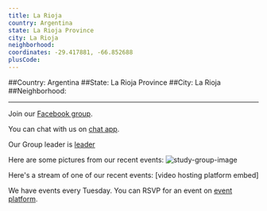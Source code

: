 ```yaml
---
title: La Rioja
country: Argentina
state: La Rioja Province
city: La Rioja
neighborhood: 
coordinates: -29.417881, -66.852688
plusCode:
---
```


##Country: Argentina
##State: La Rioja Province
##City: La Rioja
##Neighborhood: 
*****
Join our [Facebook group](https://www.facebook.com/groups/freecodecamp.la.rioja/).

You can chat with us on [chat app]().

Our Group leader is [leader]()

Here are some pictures from our recent events:
![study-group-image]()

Here's a stream of one of our recent events:
[video hosting platform embed]

We have events every Tuesday. You can RSVP for an event on [event platform]().
